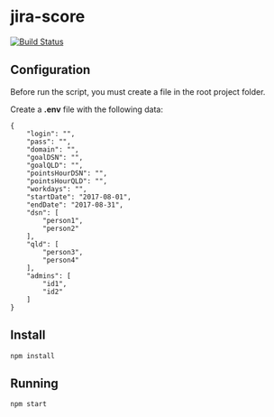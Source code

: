 # jira-score[![Build Status](https://travis-ci.org/delete/jira-score.svg?branch=master)](https://travis-ci.org/delete/jira-score)## ConfigurationBefore run the script, you must create a file in the root project folder.Create a **.env** file with the following data:```{    "login": "",    "pass": "",    "domain": "",    "goalDSN": "",    "goalQLD": "",    "pointsHourDSN": "",    "pointsHourQLD": "",    "workdays": "",    "startDate": "2017-08-01",    "endDate": "2017-08-31",    "dsn": [        "person1",        "person2"    ],    "qld": [        "person3",        "person4"    ],    "admins": [        "id1",        "id2"    ]}```## Install`npm install`## Running`npm start`